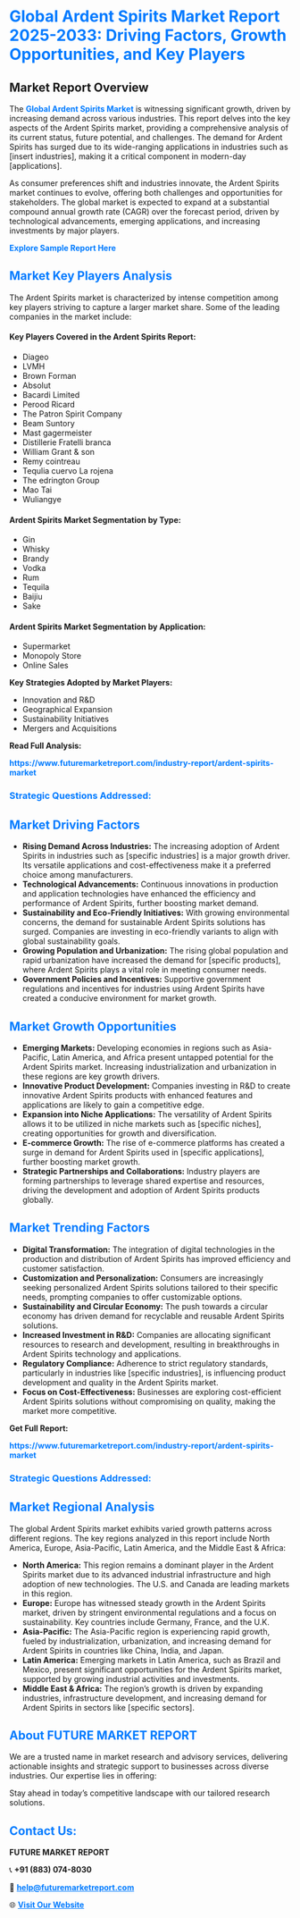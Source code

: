 <h1 style="color: #007BFF;">Global Ardent Spirits Market Report 2025-2033: Driving Factors, Growth Opportunities, and Key Players</h1>

<section id="overview">
<h2>Market Report Overview</h2>
<p>The <a href="https://www.futuremarketreport.com/industry-report/ardent-spirits-market" style="color: #007BFF; text-decoration: none;"><strong>Global Ardent Spirits Market</strong></a> is witnessing significant growth, driven by increasing demand across various industries. This report delves into the key aspects of the Ardent Spirits market, providing a comprehensive analysis of its current status, future potential, and challenges. The demand for Ardent Spirits has surged due to its wide-ranging applications in industries such as [insert industries], making it a critical component in modern-day [applications].</p>
<p>As consumer preferences shift and industries innovate, the Ardent Spirits market continues to evolve, offering both challenges and opportunities for stakeholders. The global market is expected to expand at a substantial compound annual growth rate (CAGR) over the forecast period, driven by technological advancements, emerging applications, and increasing investments by major players.</p>
</section>

<section id="overview">
<p><a href="https://www.futuremarketreport.com/request-sample/reportId=96573" style="color: #007BFF; text-decoration: none;"><strong>Explore Sample Report Here</strong></a></p>
</section>

<section id="key-players">
<h2 style="color: #007BFF;">Market Key Players Analysis</h2>
<p>The Ardent Spirits market is characterized by intense competition among key players striving to capture a larger market share. Some of the leading companies in the market include:</p>
<h4>Key Players Covered in the Ardent Spirits Report:</h4>
<ul><li>Diageo</li><li>LVMH</li><li>Brown Forman</li><li>Absolut</li><li>Bacardi Limited</li><li>Perood Ricard</li><li>The Patron Spirit Company</li><li>Beam Suntory</li><li>Mast gagermeister</li><li>Distillerie Fratelli branca</li><li>William Grant &amp; son</li><li>Remy cointreau</li><li>Tequlia cuervo La rojena</li><li>The edrington Group</li><li>Mao Tai</li><li>Wuliangye</li></ul>
<h4>Ardent Spirits Market Segmentation by Type:</h4>
<ul><li>Gin</li><li>Whisky</li><li>Brandy</li><li>Vodka</li><li>Rum</li><li>Tequila</li><li>Baijiu</li><li>Sake</li></ul>

<h4>Ardent Spirits Market Segmentation by Application:</h4>
<ul><li>Supermarket</li><li>Monopoly Store</li><li>Online Sales</li></ul>
<p><strong>Key Strategies Adopted by Market Players:</strong></p>
<ul>
<li>Innovation and R&D</li>
<li>Geographical Expansion</li>
<li>Sustainability Initiatives</li>
<li>Mergers and Acquisitions</li>
</ul>
</section>

<section>
<p><strong>Read Full Analysis: </strong></p><a href="https://www.futuremarketreport.com/industry-report/ardent-spirits-market" style="color: #007BFF; text-decoration: none;"><strong>https://www.futuremarketreport.com/industry-report/ardent-spirits-market</strong></a>
<h3 style="color: #007BFF;">Strategic Questions Addressed:</h3>
</section>

<section id="driving-factors">
<h2 style="color: #007BFF;">Market Driving Factors</h2>
<ul>
<li><strong>Rising Demand Across Industries:</strong> The increasing adoption of Ardent Spirits in industries such as [specific industries] is a major growth driver. Its versatile applications and cost-effectiveness make it a preferred choice among manufacturers.</li>
<li><strong>Technological Advancements:</strong> Continuous innovations in production and application technologies have enhanced the efficiency and performance of Ardent Spirits, further boosting market demand.</li>
<li><strong>Sustainability and Eco-Friendly Initiatives:</strong> With growing environmental concerns, the demand for sustainable Ardent Spirits solutions has surged. Companies are investing in eco-friendly variants to align with global sustainability goals.</li>
<li><strong>Growing Population and Urbanization:</strong> The rising global population and rapid urbanization have increased the demand for [specific products], where Ardent Spirits plays a vital role in meeting consumer needs.</li>
<li><strong>Government Policies and Incentives:</strong> Supportive government regulations and incentives for industries using Ardent Spirits have created a conducive environment for market growth.</li>
</ul>
</section>

<section id="growth-opportunities">
<h2 style="color: #007BFF;">Market Growth Opportunities</h2>
<ul>
<li><strong>Emerging Markets:</strong> Developing economies in regions such as Asia-Pacific, Latin America, and Africa present untapped potential for the Ardent Spirits market. Increasing industrialization and urbanization in these regions are key growth drivers.</li>
<li><strong>Innovative Product Development:</strong> Companies investing in R&D to create innovative Ardent Spirits products with enhanced features and applications are likely to gain a competitive edge.</li>
<li><strong>Expansion into Niche Applications:</strong> The versatility of Ardent Spirits allows it to be utilized in niche markets such as [specific niches], creating opportunities for growth and diversification.</li>
<li><strong>E-commerce Growth:</strong> The rise of e-commerce platforms has created a surge in demand for Ardent Spirits used in [specific applications], further boosting market growth.</li>
<li><strong>Strategic Partnerships and Collaborations:</strong> Industry players are forming partnerships to leverage shared expertise and resources, driving the development and adoption of Ardent Spirits products globally.</li>
</ul>
</section>

<section id="trending-factors">
<h2 style="color: #007BFF;">Market Trending Factors</h2>
<ul>
<li><strong>Digital Transformation:</strong> The integration of digital technologies in the production and distribution of Ardent Spirits has improved efficiency and customer satisfaction.</li>
<li><strong>Customization and Personalization:</strong> Consumers are increasingly seeking personalized Ardent Spirits solutions tailored to their specific needs, prompting companies to offer customizable options.</li>
<li><strong>Sustainability and Circular Economy:</strong> The push towards a circular economy has driven demand for recyclable and reusable Ardent Spirits solutions.</li>
<li><strong>Increased Investment in R&D:</strong> Companies are allocating significant resources to research and development, resulting in breakthroughs in Ardent Spirits technology and applications.</li>
<li><strong>Regulatory Compliance:</strong> Adherence to strict regulatory standards, particularly in industries like [specific industries], is influencing product development and quality in the Ardent Spirits market.</li>
<li><strong>Focus on Cost-Effectiveness:</strong> Businesses are exploring cost-efficient Ardent Spirits solutions without compromising on quality, making the market more competitive.</li>
</ul>
</section>

<section>
<p><strong>Get Full Report: </strong></p><a href="https://www.futuremarketreport.com/industry-report/ardent-spirits-market" style="color: #007BFF; text-decoration: none;"><strong>https://www.futuremarketreport.com/industry-report/ardent-spirits-market</strong></a>
<h3 style="color: #007BFF;">Strategic Questions Addressed:</h3>
</section>


<section id="regional-analysis">
<h2 style="color: #007BFF;">Market Regional Analysis</h2>
<p>The global Ardent Spirits market exhibits varied growth patterns across different regions. The key regions analyzed in this report include North America, Europe, Asia-Pacific, Latin America, and the Middle East & Africa:</p>
<ul>
<li><strong>North America:</strong> This region remains a dominant player in the Ardent Spirits market due to its advanced industrial infrastructure and high adoption of new technologies. The U.S. and Canada are leading markets in this region.</li>
<li><strong>Europe:</strong> Europe has witnessed steady growth in the Ardent Spirits market, driven by stringent environmental regulations and a focus on sustainability. Key countries include Germany, France, and the U.K.</li>
<li><strong>Asia-Pacific:</strong> The Asia-Pacific region is experiencing rapid growth, fueled by industrialization, urbanization, and increasing demand for Ardent Spirits in countries like China, India, and Japan.</li>
<li><strong>Latin America:</strong> Emerging markets in Latin America, such as Brazil and Mexico, present significant opportunities for the Ardent Spirits market, supported by growing industrial activities and investments.</li>
<li><strong>Middle East & Africa:</strong> The region’s growth is driven by expanding industries, infrastructure development, and increasing demand for Ardent Spirits in sectors like [specific sectors].</li>
</ul>
</section>

<footer>
<h2 style="color: #007BFF;">About FUTURE MARKET REPORT</h2>
<p>We are a trusted name in market research and advisory services, delivering actionable insights and strategic support to businesses across diverse industries. Our expertise lies in offering:</p>

<p>Stay ahead in today’s competitive landscape with our tailored research solutions.</p>

<h2 style="color: #007BFF;">Contact Us:</h2>
<p><strong>FUTURE MARKET REPORT</strong></p>
<p>📞 <strong>+91 (883) 074-8030</strong></p>
<p>📧 <strong><a href="mailto:help@futuremarketreport.com" style="color: #007BFF;">help@futuremarketreport.com</a></strong></p>
<p>🌐 <strong><a href="https://www.futuremarketreport.com/" style="color: #007BFF;">Visit Our Website</a></strong></p>
</footer>